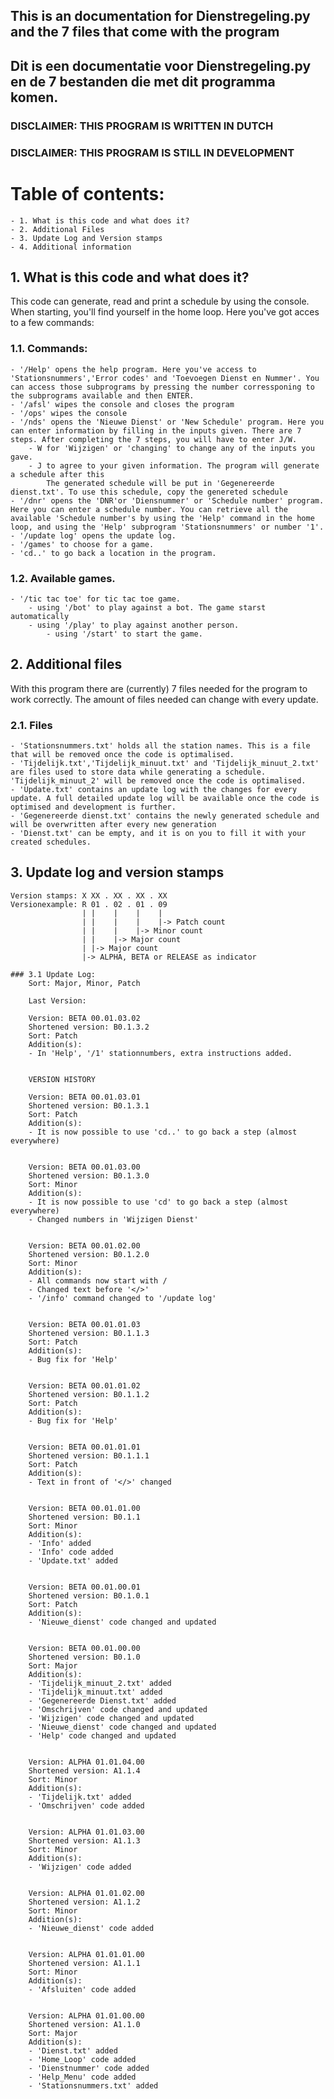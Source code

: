 ## This is an documentation for Dienstregeling.py and the 7 files that come with the program
## Dit is een documentatie voor Dienstregeling.py en de 7 bestanden die met dit programma komen.

### DISCLAIMER: THIS PROGRAM IS WRITTEN IN DUTCH
### DISCLAIMER: THIS PROGRAM IS STILL IN DEVELOPMENT


# Table of contents:
    - 1. What is this code and what does it?
    - 2. Additional Files
    - 3. Update Log and Version stamps
    - 4. Additional information



## 1. What is this code and what does it?
This code can generate, read and print a schedule by using the console. When starting, you'll find yourself in the home loop. Here you've got acces to a few commands:

### 1.1. Commands:
    - '/Help' opens the help program. Here you've access to 'Stationsnummers','Error codes' and 'Toevoegen Dienst en Nummer'. You can access those subprograms by pressing the number corressponing to the subprograms available and then ENTER.
    - '/afsl' wipes the console and closes the program
    - '/ops' wipes the console
    - '/nds' opens the 'Nieuwe Dienst' or 'New Schedule' program. Here you can enter information by filling in the inputs given. There are 7 steps. After completing the 7 steps, you will have to enter J/W. 
        - W for 'Wijzigen' or 'changing' to change any of the inputs you gave.
        - J to agree to your given information. The program will generate a schedule after this
            The generated schedule will be put in 'Gegenereerde dienst.txt'. To use this schedule, copy the genereted schedule 
    - '/dnr' opens the 'DNR'or 'Diensnummer' or 'Schedule number' program. Here you can enter a schedule number. You can retrieve all the available 'Schedule number's by using the 'Help' command in the home loop, and using the 'Help' subprogram 'Stationsnummers' or number '1'.
    - '/update log' opens the update log.
    - '/games' to choose for a game.
    - 'cd..' to go back a location in the program.

### 1.2. Available games.
    - '/tic tac toe' for tic tac toe game. 
        - using '/bot' to play against a bot. The game starst automatically
        - using '/play' to play against another person.
            - using '/start' to start the game.
        
##  2. Additional files
With this program there are (currently) 7 files needed for the program to work correctly. The amount of files needed can change with every update.

### 2.1. Files
    - 'Stationsnummers.txt' holds all the station names. This is a file that will be removed once the code is optimalised. 
    - 'Tijdelijk.txt','Tijdelijk_minuut.txt' and 'Tijdelijk_minuut_2.txt' are files used to store data while generating a schedule. 'Tijdelijk_minuut_2' will be removed once the code is optimalised.
    - 'Update.txt' contains an update log with the changes for every update. A full detailed update log will be available once the code is optimised and development is further.
    - 'Gegenereerde dienst.txt' contains the newly generated schedule and will be overwritten after every new generation
    - 'Dienst.txt' can be empty, and it is on you to fill it with your created schedules. 

##  3. Update log and version stamps
```
Version stamps: X XX . XX . XX . XX
Versionexample: R 01 . 02 . 01 . 09
                | |    |    |    |
                | |    |    |    |-> Patch count 
                | |    |    |-> Minor count
                | |    |-> Major count
                | |-> Major count
                |-> ALPHA, BETA or RELEASE as indicator

### 3.1 Update Log:
    Sort: Major, Minor, Patch

    Last Version:

    Version: BETA 00.01.03.02
    Shortened version: B0.1.3.2
    Sort: Patch
    Addition(s):
    - In 'Help', '/1' stationnumbers, extra instructions added.


    VERSION HISTORY

    Version: BETA 00.01.03.01
    Shortened version: B0.1.3.1
    Sort: Patch
    Addition(s):
    - It is now possible to use 'cd..' to go back a step (almost everywhere)


    Version: BETA 00.01.03.00
    Shortened version: B0.1.3.0
    Sort: Minor
    Addition(s):
    - It is now possible to use 'cd' to go back a step (almost everywhere)
    - Changed numbers in 'Wijzigen Dienst'


    Version: BETA 00.01.02.00
    Shortened version: B0.1.2.0
    Sort: Minor
    Addition(s):
    - All commands now start with /
    - Changed text before '</>'
    - '/info' command changed to '/update log'

    
    Version: BETA 00.01.01.03
    Shortened version: B0.1.1.3
    Sort: Patch
    Addition(s):
    - Bug fix for 'Help'


    Version: BETA 00.01.01.02
    Shortened version: B0.1.1.2
    Sort: Patch
    Addition(s):
    - Bug fix for 'Help'


    Version: BETA 00.01.01.01
    Shortened version: B0.1.1.1
    Sort: Patch
    Addition(s):
    - Text in front of '</>' changed


    Version: BETA 00.01.01.00
    Shortened version: B0.1.1
    Sort: Minor
    Addition(s):
    - 'Info' added
    - 'Info' code added
    - 'Update.txt' added


    Version: BETA 00.01.00.01
    Shortened version: B0.1.0.1
    Sort: Patch
    Addition(s):
    - 'Nieuwe_dienst' code changed and updated


    Version: BETA 00.01.00.00
    Shortened version: B0.1.0
    Sort: Major
    Addition(s):
    - 'Tijdelijk_minuut_2.txt' added
    - 'Tijdelijk_minuut.txt' added
    - 'Gegenereerde Dienst.txt' added
    - 'Omschrijven' code changed and updated
    - 'Wijzigen' code changed and updated
    - 'Nieuwe_dienst' code changed and updated
    - 'Help' code changed and updated


    Version: ALPHA 01.01.04.00
    Shortened version: A1.1.4
    Sort: Minor
    Addition(s):
    - 'Tijdelijk.txt' added
    - 'Omschrijven' code added


    Version: ALPHA 01.01.03.00
    Shortened version: A1.1.3
    Sort: Minor
    Addition(s):
    - 'Wijzigen' code added


    Version: ALPHA 01.01.02.00
    Shortened version: A1.1.2
    Sort: Minor
    Addition(s):
    - 'Nieuwe_dienst' code added


    Version: ALPHA 01.01.01.00
    Shortened version: A1.1.1
    Sort: Minor
    Addition(s):
    - 'Afsluiten' code added


    Version: ALPHA 01.01.00.00
    Shortened version: A1.1.0
    Sort: Major
    Addition(s):
    - 'Dienst.txt' added
    - 'Home_Loop' code added
    - 'Dienstnummer' code added
    - 'Help_Menu' code added
    - 'Stationsnummers.txt' added